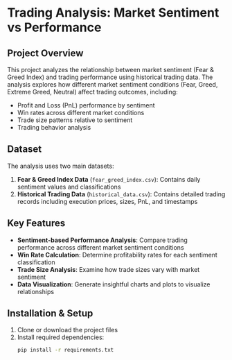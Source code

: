 # Trading Analysis: Market Sentiment vs Performance

## Project Overview

This project analyzes the relationship between market sentiment (Fear & Greed Index) and trading performance using historical trading data. The analysis explores how different market sentiment conditions (Fear, Greed, Extreme Greed, Neutral) affect trading outcomes, including:

- Profit and Loss (PnL) performance by sentiment
- Win rates across different market conditions
- Trade size patterns relative to sentiment
- Trading behavior analysis

## Dataset

The analysis uses two main datasets:
1. **Fear & Greed Index Data** (`fear_greed_index.csv`): Contains daily sentiment values and classifications
2. **Historical Trading Data** (`historical_data.csv`): Contains detailed trading records including execution prices, sizes, PnL, and timestamps

## Key Features

- **Sentiment-based Performance Analysis**: Compare trading performance across different market sentiment conditions
- **Win Rate Calculation**: Determine profitability rates for each sentiment classification
- **Trade Size Analysis**: Examine how trade sizes vary with market sentiment
- **Data Visualization**: Generate insightful charts and plots to visualize relationships

## Installation & Setup

1. Clone or download the project files
2. Install required dependencies:
   ```bash
   pip install -r requirements.txt
